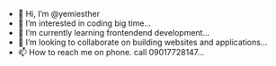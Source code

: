 - 👋 Hi, I’m @yemiesther
- 👀 I’m interested in coding big time...
- 🌱 I’m currently learning frontendend development...
- 💞️ I’m looking to collaborate on building websites and applications...
- 📫 How to reach me on phone. call 09017728147...

<!---
yemiesther/yemiesther is a ✨ special ✨ repository because its `README.md` (this file) appears on your GitHub profile.
You can click the Preview link to take a look at your changes.
--->
